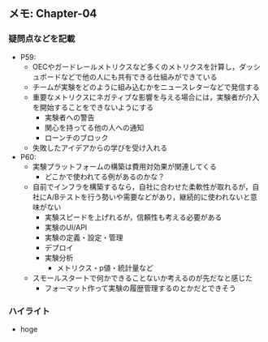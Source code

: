 ## メモ: Chapter-04
### 疑問点などを記載
- P59:
    - OECやガードレールメトリクスなど多くのメトリクスを計算し，ダッシュボードなどで他の人にも共有できる仕組みができている
    - チームが実験をどのように組み込むかをニュースレターなどで発信する
    - 重要なメトリクスにネガティブな影響を与える場合には，実験者が介入を開始することをできないようにする
        - 実験者への警告
        - 関心を持ってる他の人への通知
        - ローンチのブロック
    - 失敗したアイデアからの学びを受け入れる
- P60:
    - 実験プラットフォームの構築は費用対効果が関連してくる
        - どこかで使われてる例があるのかな？
    - 自前でインフラを構築するなら，自社に合わせた柔軟性が取れるが，自社にA/Bテストを行う勢いや需要などがあり，継続的に使われないと意味がない
        - 実験スピードを上げれるが，信頼性も考える必要がある
        - 実験のUI/API
        - 実験の定義・設定・管理
        - デプロイ
        - 実験分析
            - メトリクス・p値・統計量など
    - スモールスタートで何かできることないか考えるのが先だなと感じた
        - フォーマット作って実験の履歴管理するのとかだとできそう

### ハイライト
- hoge